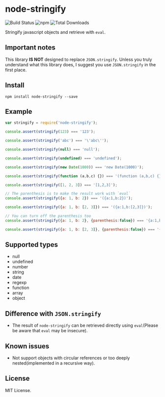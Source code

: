 # node-stringify 

![Build Status](http://img.shields.io/travis/fuqcool/node-stringify.svg?style=flat-square) ![npm](http://img.shields.io/npm/v/node-stringify.svg?style=flat-square) ![Total Downloads](http://img.shields.io/npm/dm/node-stringify.svg?style=flat-square)

Stringify javascript objects and retrieve with `eval`.

## Important notes
This library **IS NOT** designed to replace `JSON.stringify`. Unless you truly understand what this library does, I suggest you use `JSON.stringify` in the first place.

## Install

```
npm install node-stringify --save
```

## Example

``` javascript
var stringify = require('node-stringify');

console.assert(stringify(123) === '123');

console.assert(stringify('abc') === '\'abc\'');

console.assert(stringify(null) === 'null');

console.assert(stringify(undefined) === 'undefined');

console.assert(stringify(new Date(1000)) === 'new Date(1000)');

console.assert(stringify(function (a,b,c) {}) === '(function (a,b,c) {})');

console.assert(stringify([1, 2, 3]) === '[1,2,3]');

// The parenthesis is to make the result work with `eval`
console.assert(stringify({a: 1, b: 2}) === '({a:1,b:2})');

console.assert(stringify({a: 1, b: [2, 3]}) === '({a:1,b:[2,3]})');

// You can turn off the parenthesis too
console.assert(stringify({a: 1, b: 2}, {parenthesis:false}) === '{a:1,b:2}');

console.assert(stringify({a: 1, b: [2, 3]}, {parenthesis:false}) === '{a:1,b:[2,3]}');
```

## Supported types

- null
- undefined
- number
- string
- date
- regexp
- function
- array
- object

## Difference with `JSON.stringify`
- The result of `node-stringify` can be retrieved directly using `eval`(Please be aware that `eval` may be insecure).

## Known issues
- Not support objects with circular references or too deeply nested(implemented in a recursive way).

## License
MIT License.
